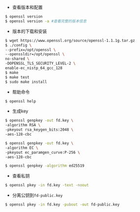- 查看版本和配置

```bash
$ openssl version
$ openssl version -a #查看完整的版本信息
```

- 版本的下载和安装

```bash
$ wget https://www.openssl.org/source/openssl-1.1.1g.tar.gz
$ ./config \
--prefix=/opt/openssl \
--openssldir=/opt/openssl \
no-shared \
-DOPENSSL_TLS_SECURITY_LEVEL-2 \
enable-ec_nistp_64_gcc_128
$ make 
$ make test
$ sudo make install
```

- 帮助命令

```bash
$ openssl help
```

- 生成key

```bash
$ openssl genpkey -out fd.key \
-algorithm RSA \
-pkeyout rsa_keygen_bits:2048 \
-aes-128-cbc

$ openssl genpkey -out fd.key \
-algorithm EC \
-pkeyout ec_paramgen_curve:P-256 \
-aes-128-cbc

$ openssl genpkey -algorithm ed25519
```

- 查看私钥

```bash
$ openssl pkey -in fd.key -text -noout
```

- 分离公钥到`fd-public.key`

```bash
$ openssl pkey -in fd.key -pubout -out fd-public.key
```

